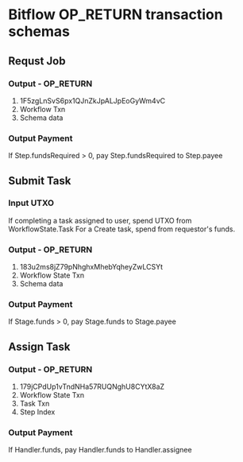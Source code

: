 # Bitflow OP_RETURN transaction schemas

## Requst Job
### Output - OP_RETURN
1. 1F5zgLnSvS6px1QJnZkJpALJpEoGyWm4vC
2. Workflow Txn
3. Schema data

### Output Payment
If Step.fundsRequired > 0, pay Step.fundsRequired to Step.payee

## Submit Task
### Input UTXO
If completing a task assigned to user, spend UTXO from WorkflowState.Task
For a Create task, spend from requestor's funds.

### Output - OP_RETURN
1. 183u2ms8jZ79pNhghxMhebYqheyZwLCSYt
2. Workflow State Txn
3. Schema data

### Output Payment
If Stage.funds > 0, pay Stage.funds to Stage.payee


## Assign Task
### Output - OP_RETURN
1. 179jCPdUp1vTndNHa57RUQNghU8CYtX8aZ
2. Workflow State Txn
3. Task Txn
4. Step Index

### Output Payment
If Handler.funds, pay Handler.funds to Handler.assignee



